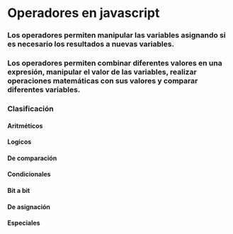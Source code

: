 # Operadores en javascript

### Los operadores permiten manipular las variables asignando si es necesario los resultados a nuevas variables.


### Los operadores permiten combinar diferentes valores en una expresión, manipular el valor de las variables, realizar operaciones matemáticas con sus valores y comparar diferentes variables.


### Clasificación
#### Aritméticos
#### Logicos 
#### De comparación 
#### Condicionales
#### Bit a bit
#### De asignación
#### Especiales